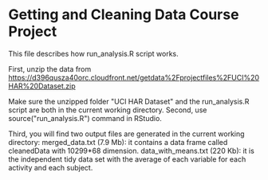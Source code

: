 
Getting and Cleaning Data Course Project
===================

This file describes how run_analysis.R script works.

First, unzip the data from https://d396qusza40orc.cloudfront.net/getdata%2Fprojectfiles%2FUCI%20HAR%20Dataset.zip 

Make sure the unzipped folder "UCI HAR Dataset" and the run_analysis.R script are both in the current working directory.
Second, use source("run_analysis.R") command in RStudio.

Third, you will find two output files are generated in the current working directory:
merged_data.txt (7.9 Mb): it contains a data frame called cleanedData with 10299*68 dimension.
data_with_means.txt (220 Kb): it is the independent tidy data set with the average of each variable for each activity and each subject. 
